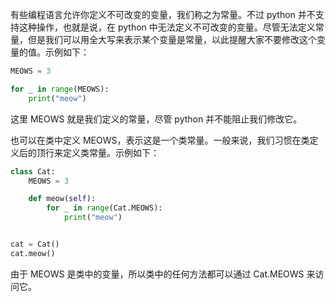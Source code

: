 有些编程语言允许你定义不可改变的变量，我们称之为常量。不过 python 并不支持这种操作，也就是说，在 python 中无法定义不可改变的变量。尽管无法定义常量，但是我们可以用全大写来表示某个变量是常量，以此提醒大家不要修改这个变量的值。示例如下：

```python
MEOWS = 3

for _ in range(MEOWS):
    print("meow")
```

这里 MEOWS 就是我们定义的常量，尽管 python 并不能阻止我们修改它。

也可以在类中定义 MEOWS，表示这是一个类常量。一般来说，我们习惯在类定义后的顶行来定义类常量。示例如下：

```python
class Cat:
    MEOWS = 3

    def meow(self):
        for _ in range(Cat.MEOWS):
            print("meow")


cat = Cat()
cat.meow()
```

由于 MEOWS 是类中的变量，所以类中的任何方法都可以通过 Cat.MEOWS 来访问它。
